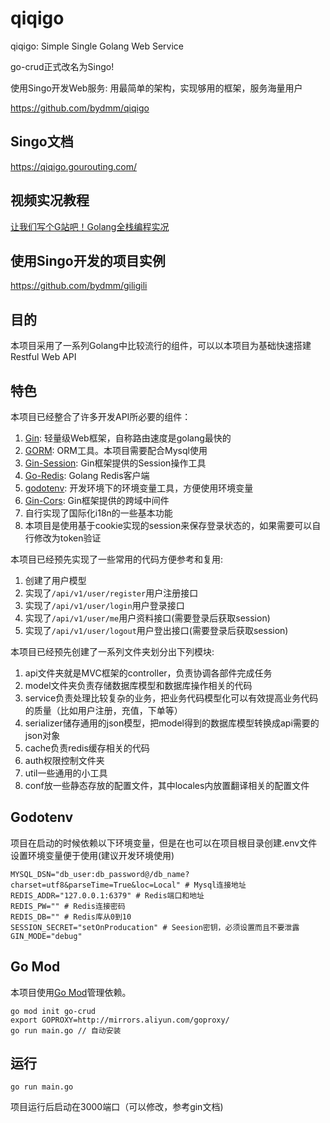 # qiqigo

qiqigo: Simple Single Golang Web Service

go-crud正式改名为Singo!

使用Singo开发Web服务: 用最简单的架构，实现够用的框架，服务海量用户

https://github.com/bydmm/qiqigo

## Singo文档

https://qiqigo.gourouting.com/

## 视频实况教程

[让我们写个G站吧！Golang全栈编程实况](https://space.bilibili.com/10/channel/detail?cid=78794)

## 使用Singo开发的项目实例

https://github.com/bydmm/giligili

## 目的

本项目采用了一系列Golang中比较流行的组件，可以以本项目为基础快速搭建Restful Web API

## 特色

本项目已经整合了许多开发API所必要的组件：

1. [Gin](https://github.com/gin-gonic/gin): 轻量级Web框架，自称路由速度是golang最快的 
2. [GORM](http://gorm.io/docs/index.html): ORM工具。本项目需要配合Mysql使用 
3. [Gin-Session](https://github.com/gin-contrib/sessions): Gin框架提供的Session操作工具
4. [Go-Redis](https://github.com/go-redis/redis): Golang Redis客户端
5. [godotenv](https://github.com/joho/godotenv): 开发环境下的环境变量工具，方便使用环境变量
6. [Gin-Cors](https://github.com/gin-contrib/cors): Gin框架提供的跨域中间件
7. 自行实现了国际化i18n的一些基本功能
8. 本项目是使用基于cookie实现的session来保存登录状态的，如果需要可以自行修改为token验证

本项目已经预先实现了一些常用的代码方便参考和复用:

1. 创建了用户模型
2. 实现了```/api/v1/user/register```用户注册接口
3. 实现了```/api/v1/user/login```用户登录接口
4. 实现了```/api/v1/user/me```用户资料接口(需要登录后获取session)
5. 实现了```/api/v1/user/logout```用户登出接口(需要登录后获取session)

本项目已经预先创建了一系列文件夹划分出下列模块:

1. api文件夹就是MVC框架的controller，负责协调各部件完成任务
2. model文件夹负责存储数据库模型和数据库操作相关的代码
3. service负责处理比较复杂的业务，把业务代码模型化可以有效提高业务代码的质量（比如用户注册，充值，下单等）
4. serializer储存通用的json模型，把model得到的数据库模型转换成api需要的json对象
5. cache负责redis缓存相关的代码
6. auth权限控制文件夹
7. util一些通用的小工具
8. conf放一些静态存放的配置文件，其中locales内放置翻译相关的配置文件

## Godotenv

项目在启动的时候依赖以下环境变量，但是在也可以在项目根目录创建.env文件设置环境变量便于使用(建议开发环境使用)

```shell
MYSQL_DSN="db_user:db_password@/db_name?charset=utf8&parseTime=True&loc=Local" # Mysql连接地址
REDIS_ADDR="127.0.0.1:6379" # Redis端口和地址
REDIS_PW="" # Redis连接密码
REDIS_DB="" # Redis库从0到10
SESSION_SECRET="setOnProducation" # Seesion密钥，必须设置而且不要泄露
GIN_MODE="debug"
```

## Go Mod

本项目使用[Go Mod](https://github.com/golang/go/wiki/Modules)管理依赖。

```shell
go mod init go-crud
export GOPROXY=http://mirrors.aliyun.com/goproxy/
go run main.go // 自动安装
```

## 运行

```shell
go run main.go
```

项目运行后启动在3000端口（可以修改，参考gin文档)